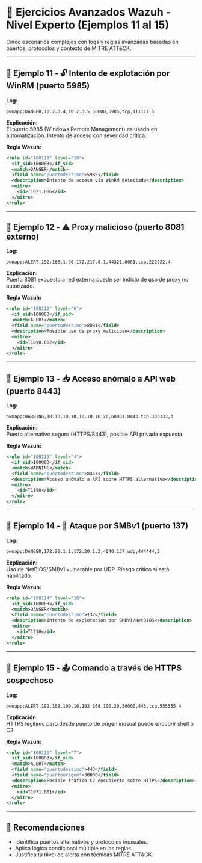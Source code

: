 


# 🧪 Ejercicios Avanzados Wazuh - Nivel Experto (Ejemplos 11 al 15)

Cinco escenarios complejos con logs y reglas avanzadas basadas en puertos, protocolos y contexto de MITRE ATT&CK.

---

## 🔁 Ejemplo 11 - 🔓 Intento de explotación por WinRM (puerto 5985)

**Log:**
```text
ownapp:DANGER,10.2.3.4,10.2.3.5,50000,5985,tcp,111111,5
```

**Explicación:**  
El puerto 5985 (Windows Remote Management) es usado en automatización. Intento de acceso con severidad crítica.

**Regla Wazuh:**
```xml
<rule id="100111" level="10">
  <if_sid>100003</if_sid>
  <match>DANGER</match>
  <field name="puertodestino">5985</field>
  <description>Intento de acceso vía WinRM detectado</description>
  <mitre>
    <id>T1021.006</id>
  </mitre>
</rule>
```

---

## 🔁 Ejemplo 12 - ⚠️ Proxy malicioso (puerto 8081 externo)

**Log:**
```text
ownapp:ALERT,192.168.1.90,172.217.0.1,44321,8081,tcp,222222,4
```

**Explicación:**  
Puerto 8081 expuesto a red externa puede ser indicio de uso de proxy no autorizado.

**Regla Wazuh:**
```xml
<rule id="100112" level="6">
  <if_sid>100003</if_sid>
  <match>ALERT</match>
  <field name="puertodestino">8081</field>
  <description>Posible uso de proxy malicioso</description>
  <mitre>
    <id>T1090.002</id>
  </mitre>
</rule>
```

---

## 🔁 Ejemplo 13 - 📥 Acceso anómalo a API web (puerto 8443)

**Log:**
```text
ownapp:WARNING,10.10.10.10,10.10.10.20,60001,8443,tcp,333333,3
```

**Explicación:**  
Puerto alternativo seguro (HTTPS/8443), posible API privada expuesta.

**Regla Wazuh:**
```xml
<rule id="100113" level="4">
  <if_sid>100003</if_sid>
  <match>WARNING</match>
  <field name="puertodestino">8443</field>
  <description>Acceso anómalo a API sobre HTTPS alternativo</description>
  <mitre>
    <id>T1190</id>
  </mitre>
</rule>
```

---

## 🔁 Ejemplo 14 - 🧨 Ataque por SMBv1 (puerto 137)

**Log:**
```text
ownapp:DANGER,172.20.1.1,172.20.1.2,4040,137,udp,444444,5
```

**Explicación:**  
Uso de NetBIOS/SMBv1 vulnerable por UDP. Riesgo crítico si está habilitado.

**Regla Wazuh:**
```xml
<rule id="100114" level="10">
  <if_sid>100003</if_sid>
  <match>DANGER</match>
  <field name="puertodestino">137</field>
  <description>Intento de explotación por SMBv1/NetBIOS</description>
  <mitre>
    <id>T1210</id>
  </mitre>
</rule>
```

---

## 🔁 Ejemplo 15 - 📤 Comando a través de HTTPS sospechoso

**Log:**
```text
ownapp:ALERT,192.168.100.10,192.168.100.20,30000,443,tcp,555555,4
```

**Explicación:**  
HTTPS legítimo pero desde puerto de origen inusual puede encubrir shell o C2.

**Regla Wazuh:**
```xml
<rule id="100115" level="7">
  <if_sid>100003</if_sid>
  <match>ALERT</match>
  <field name="puertodestino">443</field>
  <field name="puertoorigen">30000</field>
  <description>Posible tráfico C2 encubierto sobre HTTPS</description>
  <mitre>
    <id>T1071.001</id>
  </mitre>
</rule>
```

---

## 📌 Recomendaciones

- Identifica puertos alternativos y protocolos inusuales.
- Aplica lógica condicional múltiple en las reglas.
- Justifica tu nivel de alerta con técnicas MITRE ATT&CK.
